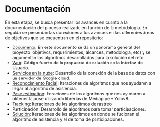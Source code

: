 
# Documentación
En esta etapa, se busca presentar los avances en cuanto a la documentación del proceso realizado en función de la metodología. En seguida se presentan las conexiones a los avances en las diferentes áreas de objetivos que se encuentran en el repositorio:

* [Documento](): En este documento se da un panorama general del proyecto (objetivos, requerimientos, alcances, metodología, etc) y se argumentan los algoritmos desarrollados para la solución del reto.
* [Web](https://github.com/Memo9494/classrecon_team1_TC3007C.501/tree/main/Codigo/web): Código fuente de la propuesta de solución de la Interfaz de Usuario.
* [Servicios en la nube](https://github.com/Memo9494/classrecon_team1_TC3007C.501/tree/main/Codigo/Pruebas/DataBase): Desarrollo de la conexión de la base de datos con un servidor de Google cloud.
* [Reconocimiento Facial](https://github.com/Memo9494/classrecon_team1_TC3007C.501/tree/main/Codigo/Pruebas/FaceRecognition): Iteraciones de algoritmos que nos ayudaron a llegar al algoritmo de asistencia.
* [Pose estimation](https://github.com/Memo9494/classrecon_team1_TC3007C.501/tree/main/Codigo/Pruebas/PoseEstimation): Iteraciones de los algoritmos que nos ayudaron a obtener la pose utilizando librerías de Mediapipe y Yolov8.
* [Tracking](https://github.com/Memo9494/classrecon_team1_TC3007C.501/tree/main/Codigo/Pruebas/Tracking): Iteraciones de los algoritmos de rastreo.
* [Participación](https://github.com/Memo9494/classrecon_team1_TC3007C.501/tree/main/Codigo/Pruebas/Participation): Desarrollo de algoritmos para tomar participaciones.
* [Solución](https://github.com/Memo9494/classrecon_team1_TC3007C.501/tree/main/Codigo/Pruebas/Merge_fr%26part): Iteraciones de los algoritmos en donde se fucionan el algoritmo de asistencia y el de toma de participaciones. 
